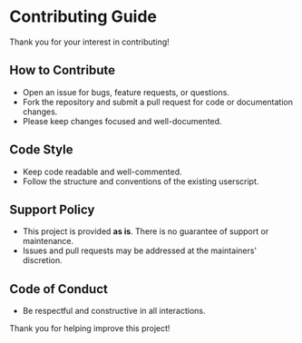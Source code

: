 # Contributing Guide

Thank you for your interest in contributing!

## How to Contribute

- Open an issue for bugs, feature requests, or questions.
- Fork the repository and submit a pull request for code or documentation changes.
- Please keep changes focused and well-documented.

## Code Style

- Keep code readable and well-commented.
- Follow the structure and conventions of the existing userscript.

## Support Policy

- This project is provided **as is**. There is no guarantee of support or maintenance.
- Issues and pull requests may be addressed at the maintainers' discretion.

## Code of Conduct

- Be respectful and constructive in all interactions.

Thank you for helping improve this project!
